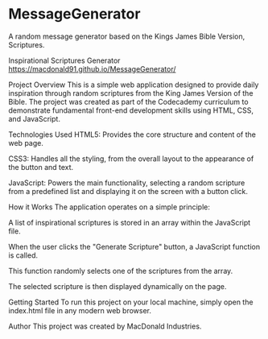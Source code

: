 # MessageGenerator
A random message generator based on the Kings James Bible Version, Scriptures.

Inspirational Scriptures Generator
https://macdonald91.github.io/MessageGenerator/

Project Overview
This is a simple web application designed to provide daily inspiration through random scriptures from the King James Version of the Bible. The project was created as part of the Codecademy curriculum to demonstrate fundamental front-end development skills using HTML, CSS, and JavaScript.

Technologies Used
HTML5: Provides the core structure and content of the web page.

CSS3: Handles all the styling, from the overall layout to the appearance of the button and text.

JavaScript: Powers the main functionality, selecting a random scripture from a predefined list and displaying it on the screen with a button click.

How it Works
The application operates on a simple principle:

A list of inspirational scriptures is stored in an array within the JavaScript file.

When the user clicks the "Generate Scripture" button, a JavaScript function is called.

This function randomly selects one of the scriptures from the array.

The selected scripture is then displayed dynamically on the page.

Getting Started
To run this project on your local machine, simply open the index.html file in any modern web browser.

Author
This project was created by MacDonald Industries.
